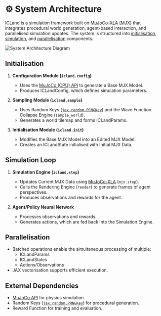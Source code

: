 # ⚙️ System Architecture

ICLand is a simulation framework built on [MuJoCo-XLA (MJX)](https://mujoco.readthedocs.io/en/stable/mjx.html) that integrates procedural world generation, agent-based interaction, and parallelised simulation updates. The system is structured into [initialisation](#initialisation), [simulation](#simulation-loop), and [parallelisation](#parallelisation) components.

![System Architecture Diagram](_static/system_design.jpeg)

## Initialisation

1. **Configuration Module (`icland.config`)**
   - Uses the [MuJoCo (CPU) API](https://mujoco.readthedocs.io/en/stable/overview.html) to generate a Base MJX Model.
   - Produces ICLandConfig, which defines simulation parameters.

2. **Sampling Module (`icland.sample`)**
   - Uses Random Keys ([`jax.random.PRNGKey`](https://docs.jax.dev/en/latest/_autosummary/jax.random.key.html)) and the Wave Function Collapse Engine (`sample_world`).
   - Generates a world tilemap and forms ICLandParams.

3. **Initialisation Module (`icland.init`)**
   - Modifies the Base MJX Model into an Edited MJX Model.
   - Creates an ICLandState initialised with Initial MJX Data.

## Simulation Loop

1. **Simulation Engine (`icland.step`)**
   - Updates Current MJX Data using [MuJoCo-XLA](https://mujoco.readthedocs.io/en/stable/mjx.html) (`mjx.step`).
   - Calls the Rendering Engine (`render`) to generate frames of agent perspectives.
   - Produces observations and rewards for the agent.

2. **Agent/Policy Neural Network**
   - Processes observations and rewards.
   - Generates actions, which are fed back into the Simulation Engine.

## Parallelisation

- Batched operations enable the simultaneous processing of multiple:
  - ICLandParams
  - ICLandStates
  - Actions/Observations
- JAX vectorisation supports efficient execution.

## External Dependencies

- [MuJoCo API](https://mujoco.readthedocs.io/en/stable/overview.html) for physics simulation.
- Random Keys ([`jax.random.PRNGKey`](https://docs.jax.dev/en/latest/_autosummary/jax.random.key.html)) for procedural generation.
- Reward Function for training and evaluation.
